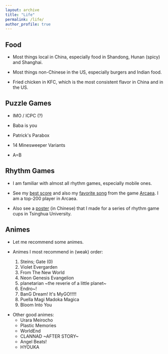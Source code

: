 ```yaml
---
layout: archive
title: "Life"
permalink: /life/
author_profile: true
---
```


## Food

- Most things local in China, especially food in Shandong, Hunan (spicy) and Shanghai.

- Most things non-Chinese in the US, especially burgers and Indian food.

- Fried chicken in KFC, which is the most consistent flavor in China and in the US.

## Puzzle Games

- IMO / ICPC (?)

- Baba is you

- Patrick's Parabox

- 14 Minesweeper Variants

- A=B

## Rhythm Games

- I am familiar with almost all rhythm games, especially mobile ones.

- See my [best score](/../images/testify.jpg) and also my [favorite song](/../images/corps.jpg) from the game [Arcaea](https://arcaea.lowiro.com/). I am a top-200 player in Arcaea. 

- Also see a [poster](/../images/tusile.pdf) (in Chinese) that I made for a series of rhythm game cups in Tsinghua University.

## Animes

- Let me recommend some animes.

- Animes I most recommend in (weak) order:
  1. Steins; Gate (0)
  2. Violet Evergarden
  3. From The New World
  4. Neon Genesis Evangelion
  5. planetarian ~the reverie of a little planet~
  6. Endro~!
  7. BanG Dream! It's MyGO!!!!!
  8. Puella Magi Madoka Magica
  9. Bloom Into You

+ Other good animes:
  - Urara Meirocho
  - Plastic Memories
  - WorldEnd
  - CLANNAD ~AFTER STORY~
  - Angel Beats!
  - HYOUKA